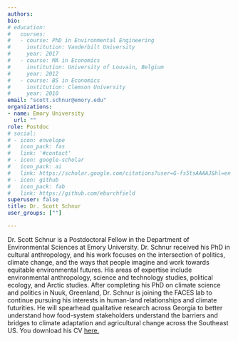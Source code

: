 ```yaml
---
authors:
bio:  
# education:
#   courses:
#   - course: PhD in Environmental Engineering
#     institution: Vanderbilt University
#     year: 2017
#   - course: MA in Economics
#     institution: University of Louvain, Belgium
#     year: 2012
#   - course: BS in Economics 
#     institution: Clemson University
#     year: 2010
email: "scott.schnur@emory.edu"
organizations:
- name: Emory University
  url: ""
role: Postdoc
# social:
# - icon: envelope
#   icon_pack: fas
#   link: '#contact'
# - icon: google-scholar
#   icon_pack: ai
#   link: https://scholar.google.com/citations?user=G-fs5tsAAAAJ&hl=en
# - icon: github
#   icon_pack: fab
#   link: https://github.com/eburchfield
superuser: false
title: Dr. Scott Schnur
user_groups: [""]

---
```


Dr. Scott Schnur is a Postdoctoral Fellow in the Department of Environmental Sciences at Emory University. Dr. Schnur received his PhD in cultural anthropology, and his work focuses on the intersection of politics, climate change, and the ways that people imagine and work towards equitable environmental futures. His areas of expertise include environmental anthropology, science and technology studies, political ecology, and Arctic studies. After completing his PhD on climate science and politics in Nuuk, Greenland, Dr. Schnur is joining the FACES lab to continue pursuing his interests in human-land relationships and climate futurities. He will spearhead qualitative research across Georgia to better understand how food-system stakeholders understand the barriers and bridges to climate adaptation and agricultural change across the Southeast US. You download his CV [here.](Schnur_CV.pdf)  


